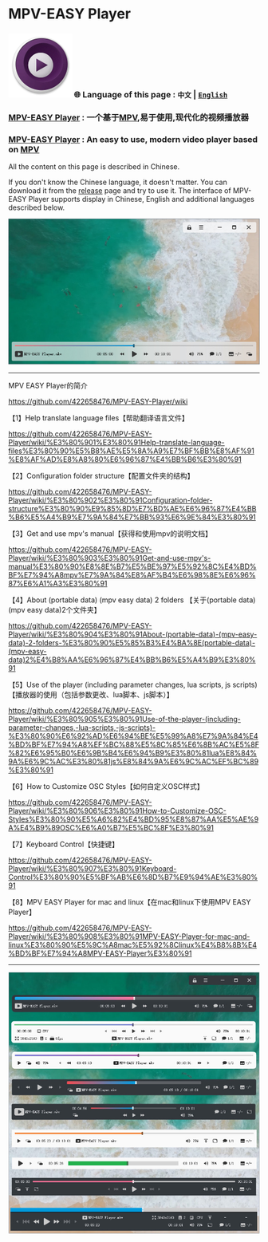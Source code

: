 # MPV-EASY Player

### ![](./img/mpv-logo-128.png)  🌐 Language of this page  : `中文` | [`English`](https://github-com.translate.goog/422658476/MPV-EASY-Player?_x_tr_sl=zh-CN&_x_tr_tl=en&_x_tr_hl=zh-CN&_x_tr_pto=wapp)

### [MPV-EASY Player](https://www.rjno1.com/mpv-easy-player/) : 一个基于[MPV](https://github.com/mpv-player/mpv/),易于使用,现代化的视频播放器

### [MPV-EASY Player](https://www.rjno1.com/mpv-easy-player/)  : An easy to use, modern video player based on [MPV](https://github.com/mpv-player/mpv/)

All the content on this page is described in Chinese. 

If you don't know the Chinese language, it doesn't matter. You can download it from the [release](https://github.com/422658476/MPV-EASY-Player/releases) page and try to use it. The interface of MPV-EASY Player supports display in Chinese, English and additional languages described below.

![](./img/mpv-easy-player-gui-mode-github.jpg)

---

MPV EASY Player的简介

https://github.com/422658476/MPV-EASY-Player/wiki

【1】Help translate language files【帮助翻译语言文件】

https://github.com/422658476/MPV-EASY-Player/wiki/%E3%80%901%E3%80%91Help-translate-language-files%E3%80%90%E5%B8%AE%E5%8A%A9%E7%BF%BB%E8%AF%91%E8%AF%AD%E8%A8%80%E6%96%87%E4%BB%B6%E3%80%91

【2】Configuration folder structure【配置文件夹的结构】

https://github.com/422658476/MPV-EASY-Player/wiki/%E3%80%902%E3%80%91Configuration-folder-structure%E3%80%90%E9%85%8D%E7%BD%AE%E6%96%87%E4%BB%B6%E5%A4%B9%E7%9A%84%E7%BB%93%E6%9E%84%E3%80%91

【3】Get and use mpv's manual【获得和使用mpv的说明文档】

https://github.com/422658476/MPV-EASY-Player/wiki/%E3%80%903%E3%80%91Get-and-use-mpv's-manual%E3%80%90%E8%8E%B7%E5%BE%97%E5%92%8C%E4%BD%BF%E7%94%A8mpv%E7%9A%84%E8%AF%B4%E6%98%8E%E6%96%87%E6%A1%A3%E3%80%91

【4】About (portable data) (mpv easy data) 2 folders 【关于(portable data) (mpv easy data)2个文件夹】

https://github.com/422658476/MPV-EASY-Player/wiki/%E3%80%904%E3%80%91About-(portable-data)-(mpv-easy-data)-2-folders-%E3%80%90%E5%85%B3%E4%BA%8E(portable-data)-(mpv-easy-data)2%E4%B8%AA%E6%96%87%E4%BB%B6%E5%A4%B9%E3%80%91

【5】Use of the player (including parameter changes, lua scripts, js scripts) 【播放器的使用（包括参数更改、lua脚本、js脚本）】

https://github.com/422658476/MPV-EASY-Player/wiki/%E3%80%905%E3%80%91Use-of-the-player-(including-parameter-changes,-lua-scripts,-js-scripts)-%E3%80%90%E6%92%AD%E6%94%BE%E5%99%A8%E7%9A%84%E4%BD%BF%E7%94%A8%EF%BC%88%E5%8C%85%E6%8B%AC%E5%8F%82%E6%95%B0%E6%9B%B4%E6%94%B9%E3%80%81lua%E8%84%9A%E6%9C%AC%E3%80%81js%E8%84%9A%E6%9C%AC%EF%BC%89%E3%80%91

【6】How to Customize OSC Styles【如何自定义OSC样式】

https://github.com/422658476/MPV-EASY-Player/wiki/%E3%80%906%E3%80%91How-to-Customize-OSC-Styles%E3%80%90%E5%A6%82%E4%BD%95%E8%87%AA%E5%AE%9A%E4%B9%89OSC%E6%A0%B7%E5%BC%8F%E3%80%91

【7】Keyboard Control【快捷键】

https://github.com/422658476/MPV-EASY-Player/wiki/%E3%80%907%E3%80%91Keyboard-Control%E3%80%90%E5%BF%AB%E6%8D%B7%E9%94%AE%E3%80%91

【8】MPV EASY Player for mac and linux【在mac和linux下使用MPV EASY Player】

https://github.com/422658476/MPV-EASY-Player/wiki/%E3%80%908%E3%80%91MPV-EASY-Player-for-mac-and-linux%E3%80%90%E5%9C%A8mac%E5%92%8Clinux%E4%B8%8B%E4%BD%BF%E7%94%A8MPV-EASY-Player%E3%80%91

---

![](https://github.com/422658476/MPV-EASY-Player/raw/master/img/mpv-easy-player-6-github.jpg)
